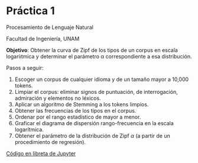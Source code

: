 # Práctica 1

Procesamiento de Lenguaje Natural

Facultad de Ingeniería, UNAM

**Objetivo**: Obtener la curva de Zipf de los tipos de un corpus en escala logaríıtmica y determinar el parámetro α correspondiente a esa distribución.

Pasos a seguir:

1. Escoger un corpus de cualquier idioma y de un tamaño mayor a 10,000 tokens.
2. Limpiar el corpus: eliminar signos de puntuación, de interrogación, admiración y elementos no léxicos.
3. Aplicar un algoritmo de Stemming a los tokens limpios.
4. Obtener las frecuencias de los tipos en el corpus.
5. Ordenar por el rango estadístico de mayor a menor.
6. Graficar el diagrama de dispersión rango-frecuencia en la escala logarítmica.
7. Obtener el parámetro de la distribución de Zipf $\alpha$ (a partir de un procedimiento de regresión).

[Código en libreta de Jupyter](./p1-curva-zipf.ipynb)